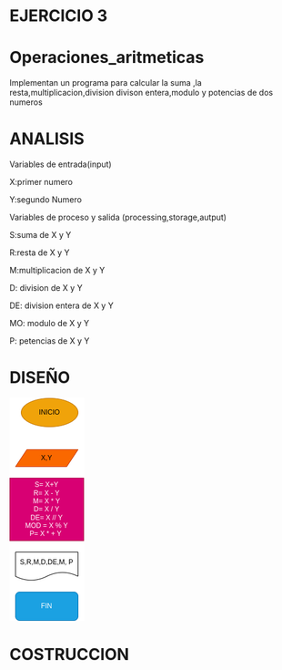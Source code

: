  # EJERCICIO 3
# Operaciones_aritmeticas 
Implementan un programa para calcular la suma ,la resta,multiplicacion,division divison entera,modulo y potencias de dos numeros 

# ANALISIS

Variables de entrada(input)

X:primer numero

Y:segundo Numero

Variables de proceso y salida (processing,storage,autput)

S:suma de X y Y

R:resta de X y Y

M:multiplicacion de X y Y

D: division de X y Y 

DE: division entera de X y Y

MO: modulo de X y Y

P: petencias de X y Y 

# DISEÑO
 
 ![Diagrama de flujo](diagrama.png "diagrama de flujo") 

 # COSTRUCCION 
